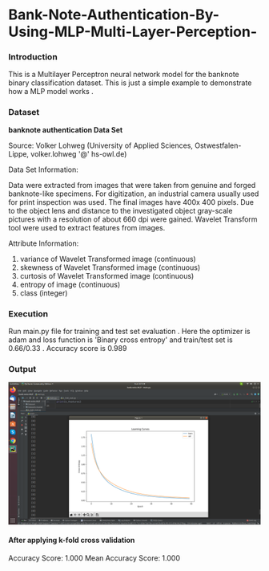 # Bank-Note-Authentication-By-Using-MLP-Multi-Layer-Perception-
### Introduction
This is a Multilayer Perceptron neural network model for the banknote binary classification dataset.
This is just a simple example to demonstrate how a MLP model works .

### Dataset
<b> banknote authentication Data Set </b>

Source:
Volker Lohweg (University of Applied Sciences, Ostwestfalen-Lippe, volker.lohweg '@' hs-owl.de)

Data Set Information:

Data were extracted from images that were taken from genuine and forged banknote-like specimens. For digitization, an industrial camera usually used for print inspection was used. The final images have 400x 400 pixels. Due to the object lens and distance to the investigated object gray-scale pictures with a resolution of about 660 dpi were gained. Wavelet Transform tool were used to extract features from images.


Attribute Information:

1. variance of Wavelet Transformed image (continuous)
2. skewness of Wavelet Transformed image (continuous)
3. curtosis of Wavelet Transformed image (continuous)
4. entropy of image (continuous)
5. class (integer)

### Execution
Run main.py file for training and test set evaluation .
Here the optimizer is adam and loss function is 'Binary cross entropy' and train/test set is 0.66/0.33 .
Accuracy score is 0.989

### Output 
![image](https://github.com/ask-santosh/Bank-Note-Authentication-By-Using-MLP-Multi-Layer-Perception-/blob/main/Screenshot%20from%202021-08-01%2022-13-56.png)

#### After applying k-fold cross validation
Accuracy Score: 1.000
Mean Accuracy Score: 1.000 
